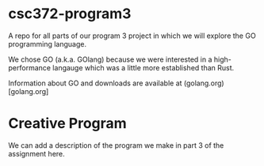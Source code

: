 # csc372-program3
A repo for all parts of our program 3 project in which we will explore the GO programming language.

We chose GO (a.k.a. GOlang) because we were interested in a high-performance langauge which was a little more established than Rust.

Information about GO and downloads are available at (golang.org)[golang.org]

# Creative Program
We can add a description of the program we make in part 3 of the assignment here.
